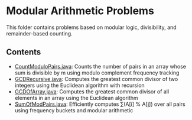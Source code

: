 # Modular Arithmetic Problems

This folder contains problems based on modular logic, divisibility, and remainder-based counting.

## Contents

- [CountModuloPairs.java](CountModuloPairs.java): Counts the number of pairs in an array whose sum is divisible by m using modulo complement frequency tracking
- [GCDRecursive.java](GCDRecursive.java): Computes the greatest common divisor of two integers using the Euclidean algorithm with recursion
- [GCDOfArray.java](GCDOfArray.java): Computes the greatest common divisor of all elements in an array using the Euclidean algorithm
- [SumOfModPairs.java](SumOfModPairs.java): Efficiently computes ∑(A[i] % A[j]) over all pairs using frequency buckets and modular arithmetic
